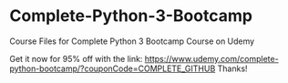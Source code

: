 # Complete-Python-3-Bootcamp
Course Files for Complete Python 3 Bootcamp Course on Udemy

Get it now for 95% off with the link:
https://www.udemy.com/complete-python-bootcamp/?couponCode=COMPLETE_GITHUB
Thanks!
